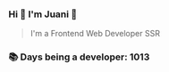 ### Hi 👋 I&#39;m Juani 🦁

> I&#39;m a Frontend Web Developer SSR

### 📚 Days being a developer: 1013
